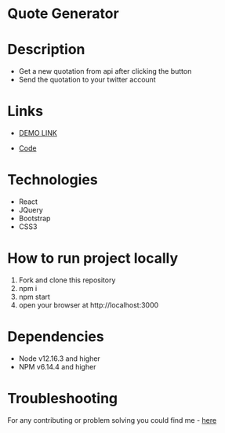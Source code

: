 # Quote Generator

# Description
- Get a new quotation from api after clicking the button
- Send the quotation to your twitter account

# Links
- [DEMO LINK](https://natalia-ponomarenko.github.io/quote-generator/)

- [Code](https://github.com/natalia-ponomarenko/quote-generator)

# Technologies
- React
- JQuery
- Bootstrap
- CSS3

# How to run project locally
1. Fork and clone this repository
2. npm i
3. npm start
4. open your browser at http://localhost:3000

# Dependencies
- Node v12.16.3 and higher
- NPM v6.14.4 and higher

# Troubleshooting
For any contributing or problem solving you could find me - [here](https://t.me/ponomarenko_nataliia)